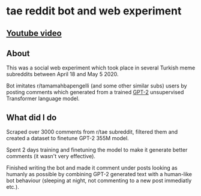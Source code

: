 # tae reddit bot and web experiment

## [Youtube video](https://youtu.be/BCWHfPkVinc)

## About

This was a social web experiment which took place in several Turkish meme subreddits between April 18 and May 5 2020. 

Bot imitates r/tamamahbapengelli (and some other similar subs) users by posting comments which generated from a trained [GPT-2](https://openai.com/blog/better-language-models/) unsupervised Transformer language model.

## What did I do

Scraped over 3000 comments from r/tae subreddit, filtered them and created a dataset to finetune GPT-2 355M model.

Spent 2 days training and finetuning the model to make it generate better comments (it wasn't very effective). 

Finished writing the bot and made it comment under posts looking as humanly as possible by combining GPT-2 generated text with a human-like bot behaviour (sleeping at night, not commenting to a new post immediatly etc.).

